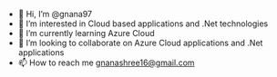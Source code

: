 - 👋 Hi, I’m @gnana97
- 👀 I’m interested in Cloud based applications and .Net technologies
- 🌱 I’m currently learning Azure Cloud
- 💞️ I’m looking to collaborate on Azure Cloud applications and .Net applications
- 📫 How to reach me gnanashree16@gmail.com

<!---
gnana97/gnana97 is a ✨ special ✨ repository because its `README.md` (this file) appears on your GitHub profile.
You can click the Preview link to take a look at your changes.
--->
